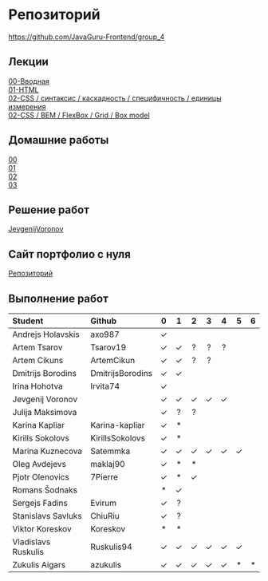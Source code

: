# Репозиторий
https://github.com/JavaGuru-Frontend/group_4

## Лекции
[00-Вводная](https://github.com/JavaGuru-Frontend/group_4/blob/main/Lectures/00/00-Intro.pdf)  
[01-HTML](https://github.com/JavaGuru-Frontend/group_4/blob/main/Lectures/01-HTML/1-HTML.pdf)   
[02-CSS / синтаксис / каскадность / специфичность / единицы измерения](https://github.com/JavaGuru-Frontend/group_4/blob/main/Lectures/01-CSS/1-CSS.pdf)   
[02-CSS / BEM / FlexBox / Grid / Box model](https://github.com/JavaGuru-Frontend/group_4/blob/main/Lectures/01-CSS/1-CSS.pdf) 

## Домашние работы 
[00](https://github.com/JavaGuru-Frontend/group_4/blob/main/Homeworks/%F0%9F%8E%92HOMEWORKS/00/homework.md)  
[01](https://github.com/JavaGuru-Frontend/group_4/blob/main/Homeworks/%F0%9F%8E%92HOMEWORKS/01/Homework.md)  
[02](https://github.com/JavaGuru-Frontend/group_4/blob/main/Homeworks/%F0%9F%8E%92HOMEWORKS/02/Homework.md)   
[03](https://github.com/JavaGuru-Frontend/group_4/blob/main/Homeworks/%F0%9F%8E%92HOMEWORKS/03/Homework.md)


## Решение работ 
[JevgenijVoronov](https://github.com/JavaGuru-Frontend/group_4/tree/main/Homeworks/JevgenijVoronov)   

## Сайт портфолио с нуля  
[Репозиторий](https://github.com/JavaGuru-Frontend/Portfolio)  

## Выполнение работ

| Student               | Github           | 0 | 1 | 2 | 3 | 4 | 5 | 6 |
| :-------------------- | :--------------- |:-:|:-:|:-:|:-:|:-:|:-:|:-:|
| Andrejs	  Holavskis | axo987           | ✓ |   |   |   |   |   |   |
| Artem       Tsarov    | Tsarov19         | ✓ | ✓ | ? | ? | ? |   |   |
| Artem       Cikuns    | ArtemCikun       | ✓ | ✓ | ? | ? |   |   |   |
| Dmitrijs    Borodins  | DmitrijsBorodins | ✓ | ✓ |   |   |   |   |   |
| Irina	      Hohotva   | Irvita74         | ✓ |   |   |   |   |   |   |
| Jevgenij	  Voronov   |                  | ✓ | ✓ | ✓ | ✓ | ✓ |   |   |
| Julija	  Maksimova |                  | ✓ | ? | ? |   |   |   |   |
| Karina      Kapliar   | Karina-kapliar   | ✓ | * |   |   |   |   |   |
| Kirills	  Sokolovs  | KirillsSokolovs  | ✓ | * |   |   |   |   |   |
| Marina	  Kuznecova | Satemmka         | ✓ | ✓ | ✓ | ✓ | ✓ | ✓ |   |
| Oleg        Avdejevs  | maklaj90         | ✓ | * | * |   |   |   |   |
| Pjotr       Olenovics | 7Pierre          | ✓ | * | ✓ |   |   |   |   |
| Romans 	  Šodnaks   |                  | * | ✓ |   |   |   |   |   |
| Sergejs     Fadins    | Evirum           | ✓ | ? |   |   |   |   |   |
| Stanislavs  Savluks   | ChiuRiu          | ✓ | ? |   |   |   |   |   |
| Viktor      Koreskov  | Koreskov         | * | * |   |   |   |   |   |
| Vladislavs  Ruskulis  | Ruskulis94       | ✓ | ✓ | ✓ | ✓ | ✓ | ✓ |   |
| Zukulis	  Aigars    | azukulis         | ✓ | ✓ | ✓ | ✓ | ✓ | * | * |
